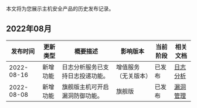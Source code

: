 本文将为您展示主机安全产品的历史发布记录。

## 2022年08月

| 发布时间 | 更新类型 | 概要描述 | 影响版本 | 当前阶段 | 相关文档 |
|---------|---------|---------|---------|---------|---------|
| 2022-08-16 | 新增功能 | 日志分析服务已支持日志投递功能。 | 增值服务（无关版本） | 已发布 |[日志分析](https://cloud.tencent.com/document/product/296/50508)|
| 2022-08-08 | 新增功能 | 旗舰版主机可开启漏洞防御功能。 | 旗舰版 | 已发布 |[漏洞管理](https://cloud.tencent.com/document/product/296/68754)|




